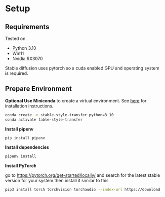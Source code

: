 # Setup

## Requirements 

Tested on:
- Python 3.10
- Win11
- Nvidia RX3070

Stable diffusion uses pytorch so a cuda enabled GPU and operating system is required.

## Prepare Environment

**Optional Use Miniconda** to create a virtual environment. See [here](https://docs.conda.io/projects/conda/en/latest/user-guide/install/index.html) for installation instructions.
```bash
conda create -n stable-style-transfer python=3.10
conda activate table-style-transfer
```

**Install pipenv**
```bash
pip install pipenv
```

**Install dependencies**
```bash
pipenv install
```

**Install PyTorch**

go to 
https://pytorch.org/get-started/locally/
and search for the latest stable version for your system
then install it similar to this
```bash
pip3 install torch torchvision torchaudio --index-url https://download.pytorch.org/whl/cu118
```

